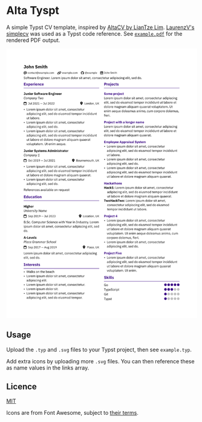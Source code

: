 # Alta Tyspt

A simple Typst CV template, inspired by [AltaCV by LianTze Lim](https://github.com/liantze/AltaCV). [LaurenzV's simplecv](https://github.com/LaurenzV/simplecv) was used as a Typst code reference. See [`example.pdf`](example.pdf) for the rendered PDF output.

![Screenshot](screenshot.png)

## Usage

Upload the `.typ` and `.svg` files to your Typst project, then see `example.typ`.

Add extra icons by uploading more `.svg` files. You can then reference these as name values in the links array.

## Licence

[MIT](./LICENSE)

Icons are from Font Awesome, subject to [their terms](https://github.com/FortAwesome/Font-Awesome/blob/6.x/LICENSE.txt).
